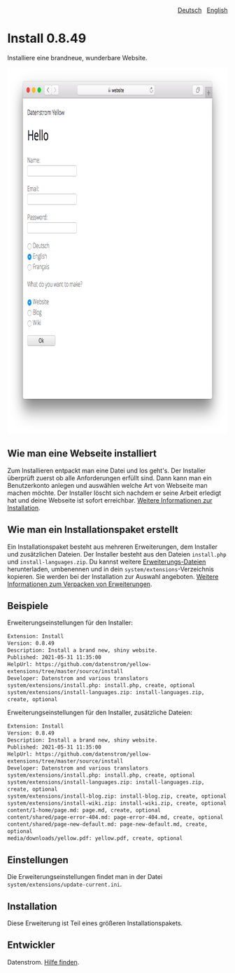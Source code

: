 <p align="right"><a href="README-de.md">Deutsch</a> &nbsp; <a href="README.md">English</a></p>

Install 0.8.49
==============
Installiere eine brandneue, wunderbare Website. 

<p align="center"><img src="install-screenshot.png?raw=true" width="795" height="836" alt="Bildschirmfoto"></p>

## Wie man eine Webseite installiert

Zum Installieren entpackt man eine Datei und los geht's. Der Installer überprüft zuerst ob alle Anforderungen erfüllt sind. Dann kann man ein Benutzerkonto anlegen und auswählen welche Art von Webseite man machen möchte. Der Installer löscht sich nachdem er seine Arbeit erledigt hat und deine Webseite ist sofort erreichbar. [Weitere Informationen zur Installation](https://datenstrom.se/de/yellow/help/how-to-get-started).

## Wie man ein Installationspaket erstellt

Ein Installationspaket besteht aus mehreren Erweiterungen, dem Installer und zusätzlichen Dateien. Der Installer besteht aus den Dateien `install.php` und `install-languages.zip`. Du kannst weitere [Erweiterungs-Dateien](https://github.com/datenstrom/yellow-extensions/tree/master/zip) herunterladen, umbenennen und in dein `system/extensions`-Verzeichnis kopieren. Sie werden bei der Installation zur Auswahl angeboten. [Weitere Informationen zum Verpacken von Erweiterungen](https://github.com/datenstrom/yellow-extensions/tree/master/source/publish/README-de.md).

## Beispiele

Erweiterungseinstellungen für den Installer:

~~~
Extension: Install
Version: 0.8.49
Description: Install a brand new, shiny website.
Published: 2021-05-31 11:35:00
HelpUrl: https://github.com/datenstrom/yellow-extensions/tree/master/source/install
Developer: Datenstrom and various translators
system/extensions/install.php: install.php, create, optional
system/extensions/install-languages.zip: install-languages.zip, create, optional
~~~

Erweiterungseinstellungen für den Installer, zusätzliche Dateien:

~~~
Extension: Install
Version: 0.8.49
Description: Install a brand new, shiny website.
Published: 2021-05-31 11:35:00
HelpUrl: https://github.com/datenstrom/yellow-extensions/tree/master/source/install
Developer: Datenstrom and various translators
system/extensions/install.php: install.php, create, optional
system/extensions/install-languages.zip: install-languages.zip, create, optional
system/extensions/install-blog.zip: install-blog.zip, create, optional
system/extensions/install-wiki.zip: install-wiki.zip, create, optional
content/1-home/page.md: page.md, create, optional
content/shared/page-error-404.md: page-error-404.md, create, optional
content/shared/page-new-default.md: page-new-default.md, create, optional
media/downloads/yellow.pdf: yellow.pdf, create, optional
~~~

## Einstellungen

Die Erweiterungseinstellungen findet man in der Datei `system/extensions/update-current.ini`.

## Installation

Diese Erweiterung ist Teil eines größeren Installationspakets.

## Entwickler

Datenstrom. [Hilfe finden](https://datenstrom.se/de/yellow/help/).
